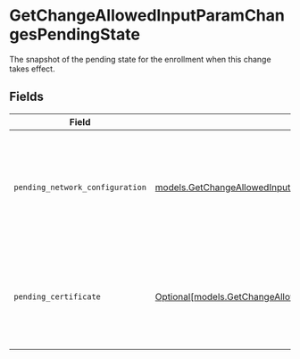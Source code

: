 # GetChangeAllowedInputParamChangesPendingState

The snapshot of the pending state for the enrollment when this change takes effect.


## Fields

| Field                                                                                                                                            | Type                                                                                                                                             | Required                                                                                                                                         | Description                                                                                                                                      |
| ------------------------------------------------------------------------------------------------------------------------------------------------ | ------------------------------------------------------------------------------------------------------------------------------------------------ | ------------------------------------------------------------------------------------------------------------------------------------------------ | ------------------------------------------------------------------------------------------------------------------------------------------------ |
| `pending_network_configuration`                                                                                                                  | [models.GetChangeAllowedInputParamChangesPendingNetworkConfiguration](../models/getchangeallowedinputparamchangespendingnetworkconfiguration.md) | :heavy_check_mark:                                                                                                                               | The snapshot of the pending network configuration for the enrollment when this change takes effect.                                              |
| `pending_certificate`                                                                                                                            | [Optional[models.GetChangeAllowedInputParamChangesPendingCertificate]](../models/getchangeallowedinputparamchangespendingcertificate.md)         | :heavy_minus_sign:                                                                                                                               | The snapshot of the pending certificate for the enrollment when this change takes effect.                                                        |